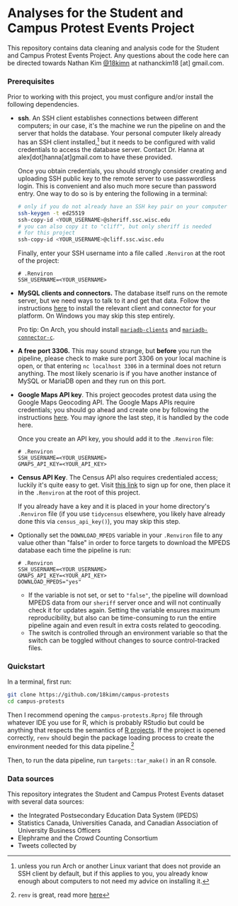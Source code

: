 # Analyses for the Student and Campus Protest Events Project

This repository contains data cleaning and analysis code for the Student
and Campus Protest Events Project. Any questions about the code here can
be directed towards Nathan Kim [@18kimn](https://github.com/18kimn) at
nathanckim18 [at] gmail.com.

### Prerequisites

Prior to working with this project, you must configure and/or install
the following dependencies.

- **ssh**. An SSH client establishes connections between different
  computers; in our case, it's the machine we run the pipeline on and
  the server that holds the database. Your personal computer likely
  already has an SSH client installed,[^1] but it needs to be configured
  with valid credentials to access the database server. Contact Dr.
  Hanna at alex[dot]hanna[at]gmail.com to have these provided.

  Once you obtain credentials, you should strongly consider creating and
  uploading SSH public key to the remote server to use passwordless
  login. This is convenient and also much more secure than password
  entry. One way to do so is by entering the following in a terminal:

  ```bash
  # only if you do not already have an SSH key pair on your computer
  ssh-keygen -t ed25519
  ssh-copy-id <YOUR_USERNAME>@sheriff.ssc.wisc.edu
  # you can also copy it to "cliff", but only sheriff is needed
  # for this project
  ssh-copy-id <YOUR_USERNAME>@cliff.ssc.wisc.edu
  ```

  Finally, enter your SSH username into a file called `.Renviron` at the
  root of the project:

  ```
  # .Renviron
  SSH_USERNAME=<YOUR_USERNAME>
  ```

- **MySQL clients and connectors.** The database itself runs on the
  remote server, but we need ways to talk to it and get that data.
  Follow the instructions [here](https://rmariadb.r-dbi.org) to install
  the relevant client and connector for your platform. On Windows you
  may skip this step entirely.

  Pro tip: On Arch, you should install
  [`mariadb-clients`](https://archlinux.org/packages/extra/x86_64/mariadb-clients/)
  and
  [`mariadb-connector-c`](https://aur.archlinux.org/packages/mariadb-connector-c).

- **A free port 3306.** This may sound strange, but **before** you run
  the pipeline, please check to make sure port 3306 on your local
  machine is open, or that entering `nc localhost 3306` in a terminal
  does not return anything. The most likely scenario is if you have
  another instance of MySQL or MariaDB open and they run on this port.

- **Google Maps API key**. This project geocodes protest data using the
  Google Maps Geocoding API. The Google Maps APIs require credentials;
  you should go ahead and create one by following the instructions
  [here](https://developers.google.com/maps/documentation/javascript/get-api-key#console).
  You may ignore the last step, it is handled by the code here.

  Once you create an API key, you should add it to the `.Renviron` file:

  ```
  # .Renviron
  SSH_USERNAME=<YOUR_USERNAME>
  GMAPS_API_KEY=<YOUR_API_KEY>
  ```

- **Census API Key**. The Census API also requires credentialed access;
  luckily it's quite easy to get. Visit
  [this link](http://api.census.gov/data/key_signup.html) to sign up for
  one, then place it in the `.Renviron` at the root of this project.

  If you already have a key and it is placed in your home directory's
  `.Renviron` file (if you use `tidycensus` elsewhere, you likely have
  already done this via `census_api_key()`), you may skip this step.

- Optionally set the `DOWNLOAD_MPEDS` variable in your `.Renviron` file to 
  any value other than "false" in order to force targets to download the MPEDS
  database each time the pipeline is run:
  
  ```
  # .Renviron
  SSH_USERNAME=<YOUR_USERNAME>
  GMAPS_API_KEY=<YOUR_API_KEY>
  DOWNLOAD_MPEDS="yes"
  ```
  
  - If the variable is not set, or set to `"false"`, the pipeline will download
  MPEDS data from our `sheriff` server once and will not continually check it for 
  updates again. Setting the variable ensures maximum reproducibility, but also 
  can be time-consuming to run the entire pipeline again and even result in 
  extra costs related to geocoding.
  - The switch is controlled through an environment variable so that the
  switch can be toggled without changes to source control-tracked files.

### Quickstart

In a terminal, first run:

```sh
git clone https://github.com/18kimn/campus-protests
cd campus-protests
```

Then I recommend opening the `campus-protests.Rproj` file through
whatever IDE you use for R, which is probably RStudio but could be
anything that respects the semantics of
[R projects](https://support.rstudio.com/hc/en-us/articles/200526207-Using-RStudio-Projects).
If the project is opened correctly, `renv` should begin the package
loading process to create the environment needed for this data
pipeline.[^2]

Then, to run the data pipeline, run `targets::tar_make()` in an R
console.

### Data sources

This repository integrates the Student and Campus Protest Events dataset
with several data sources:

- the Integrated Postsecondary Education Data System (IPEDS)
- Statistics Canada, Universities Canada, and Canadian Association of
  University Business Officers
- Elephrame and the Crowd Counting Consortium
- Tweets collected by

[^1]:
    unless you run Arch or another Linux variant that does not provide
    an SSH client by default, but if this applies to you, you already
    know enough about computers to not need my advice on installing it.

[^2]: `renv` is great, read more [here](https://rstudio.github.io/renv)
